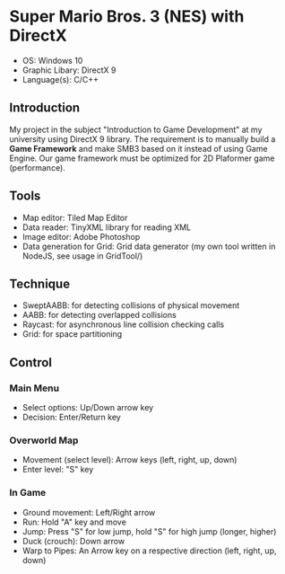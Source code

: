 # Super Mario Bros. 3 (NES) with DirectX
* OS: Windows 10
* Graphic Libary: DirectX 9
* Language(s): C/C++
## Introduction
My project in the subject "Introduction to Game Development" at my university using DirectX 9 library. The requirement is to manually build a **Game Framework** and make SMB3 based on it instead of using Game Engine. Our game framework must be optimized for 2D Plaformer game (performance). 
## Tools
* Map editor: Tiled Map Editor
* Data reader: TinyXML library for reading XML
* Image editor: Adobe Photoshop
* Data generation for Grid: Grid data generator (my own tool written in NodeJS, see usage in GridTool/)
## Technique
* SweptAABB: for detecting collisions of physical movement
* AABB: for detecting overlapped collisions
* Raycast: for asynchronous line collision checking calls
* Grid: for space partitioning
## Control
### Main Menu
* Select options: Up/Down arrow key
* Decision: Enter/Return key
### Overworld Map
* Movement (select level): Arrow keys (left, right, up, down)
* Enter level: "S" key
### In Game
* Ground movement: Left/Right arrow
* Run: Hold "A" key and move
* Jump: Press "S" for low jump, hold "S" for high jump (longer, higher)
* Duck (crouch): Down arrow
* Warp to Pipes: An Arrow key on a respective direction (left, right, up, down)
